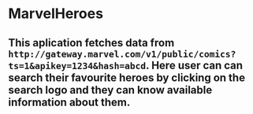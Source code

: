 # MarvelHeroes

## This aplication fetches data from `http://gateway.marvel.com/v1/public/comics?ts=1&apikey=1234&hash=abcd`. Here user can can search their favourite heroes by clicking on the search logo and they can know available information about them.  
